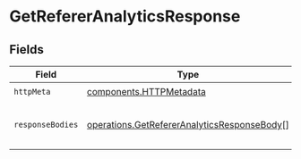 # GetRefererAnalyticsResponse


## Fields

| Field                                                                                                      | Type                                                                                                       | Required                                                                                                   | Description                                                                                                |
| ---------------------------------------------------------------------------------------------------------- | ---------------------------------------------------------------------------------------------------------- | ---------------------------------------------------------------------------------------------------------- | ---------------------------------------------------------------------------------------------------------- |
| `httpMeta`                                                                                                 | [components.HTTPMetadata](../../models/components/httpmetadata.md)                                         | :heavy_check_mark:                                                                                         | N/A                                                                                                        |
| `responseBodies`                                                                                           | [operations.GetRefererAnalyticsResponseBody](../../models/operations/getrefereranalyticsresponsebody.md)[] | :heavy_minus_sign:                                                                                         | The top referers by number of clicks                                                                       |